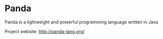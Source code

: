 # Panda

Panda is a lightweight and powerful programming language written in Java

Project website: http://panda-lang.org/ 
